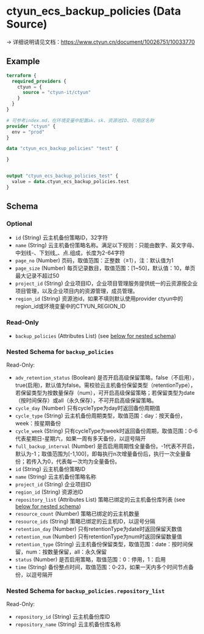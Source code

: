 # ctyun_ecs_backup_policies (Data Source)
-> 详细说明请见文档：https://www.ctyun.cn/document/10026751/10033770



## Example

```terraform
terraform {
  required_providers {
    ctyun = {
      source = "ctyun-it/ctyun"
    }
  }
}

# 可参考index.md，在环境变量中配置ak、sk、资源池ID、可用区名称
provider "ctyun" {
  env = "prod"
}

data "ctyun_ecs_backup_policies" "test" {

}


output "ctyun_ecs_backup_policies_test" {
  value = data.ctyun_ecs_backup_policies.test
}
```

<!-- schema generated by tfplugindocs -->
## Schema

### Optional

- `id` (String) 云主机备份策略ID，32字符
- `name` (String) 云主机备份策略名称。满足以下规则：只能由数字、英文字母、中划线-、下划线_、点.组成，长度为2-64字符
- `page_no` (Number) 页码，取值范围：正整数（≥1），注：默认值为1
- `page_size` (Number) 每页记录数目，取值范围：[1~50]，默认值：10，单页最大记录不超过50
- `project_id` (String) 企业项目ID，企业项目管理服务提供统一的云资源按企业项目管理，以及企业项目内的资源管理，成员管理。
- `region_id` (String) 资源池id，如果不填则默认使用provider ctyun中的region_id或环境变量中的CTYUN_REGION_ID

### Read-Only

- `backup_policies` (Attributes List) (see [below for nested schema](#nestedatt--backup_policies))

<a id="nestedatt--backup_policies"></a>
### Nested Schema for `backup_policies`

Read-Only:

- `adv_retention_status` (Boolean) 是否开启高级保留策略，false（不启用），true(启用)，默认值为false。需校验云主机备份保留类型（retentionType），若保留类型为按数量保存（num），可开启高级保留策略；若保留类型为date（按时间保存）或all（永久保存），不可开启高级保留策略。
- `cycle_day` (Number) 只有cycleType为day时返回备份周期值
- `cycle_type` (String) 云主机备份周期类型，取值范围：day：按天备份，week：按星期备份
- `cycle_week` (String) 只有cycleType为week时返回备份周期，取值范围：0-6代表星期日-星期六，如果一周有多天备份，以逗号隔开
- `full_backup_interval` (Number) 是否启用周期性全量备份。-1代表不开启，默认为-1；取值范围为[-1,100]，即每执行n次增量备份后，执行一次全量备份；若传入为0，代表每一次均为全量备份。
- `id` (String) 云主机备份策略ID
- `name` (String) 云主机备份策略名称
- `project_id` (String) 企业项目ID
- `region_id` (String) 资源池ID
- `repository_list` (Attributes List) 策略已绑定的云主机备份库列表 (see [below for nested schema](#nestedatt--backup_policies--repository_list))
- `resource_count` (Number) 策略已绑定的云主机数量
- `resource_ids` (String) 策略已绑定的云主机ID，以逗号分隔
- `retention_day` (Number) 只有retentionType为date时返回保留天数值
- `retention_num` (Number) 只有retentionType为num时返回保留数量值
- `retention_type` (String) 云主机备份保留类型，取值范围：date：按时间保留，num：按数量保留，all：永久保留
- `status` (Number) 是否启用策略，取值范围：0：停用，1：启用
- `time` (String) 备份整点时间，取值范围：0-23，如果一天内多个时间节点备份，以逗号隔开

<a id="nestedatt--backup_policies--repository_list"></a>
### Nested Schema for `backup_policies.repository_list`

Read-Only:

- `repository_id` (String) 云主机备份库ID
- `repository_name` (String) 云主机备份库名称